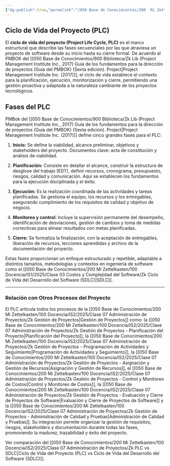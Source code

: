```yaml
---
{"dg-publish":true,"permalink":"/050 Base de Conocimientos/200  Mi Zettelkasten/100 Docencia/IS2/2025/Clase 07 Administración de Proyectos/Zk Gestión de Proyectos - Ciclo de Vida del Proyecto (PLC)/","tags":["definir"]}
---
```


## Ciclo de Vida del Proyecto (PLC)

El **ciclo de vida del proyecto (Project Life Cycle, PLC)** es el marco estructural que describe las fases secuenciales por las que atraviesa un proyecto de software desde su inicio hasta su cierre formal. De acuerdo al PMBOK del [[050 Base de Conocimientos/900 Biblioteca/Zk Lib (Project Management Institute Inc., 2017) Guía de los fundamentos para la dirección de proyectos (Guía del PMBOK) (Sexta edición). Project\|Project Management Institute Inc. (2017)]], el ciclo de vida establece el contexto para la planificación, ejecución, monitorización y cierre, permitiendo una gestión proactiva y adaptada a la naturaleza cambiante de los proyectos tecnológicos.

## Fases del PLC

PMBok del [[050 Base de Conocimientos/900 Biblioteca/Zk Lib (Project Management Institute Inc., 2017) Guía de los fundamentos para la dirección de proyectos (Guía del PMBOK) (Sexta edición). Project\|Project Management Institute Inc. (2017)]] define cinco grandes fases para el PLC:

1. **Inicio:** Se define la viabilidad, alcance preliminar, objetivos y stakeholders del proyecto. Documentos clave: acta de constitución y análisis de viabilidad.

2. **Planificación:** Consiste en detallar el alcance, construir la estructura de desglose del trabajo (EDT), definir recursos, cronograma, presupuesto, riesgos, calidad y comunicación. Aquí se establecen los fundamentos para la ejecución disciplinada y el éxito.

3. **Ejecución:** Es la realización coordinada de las actividades y tareas planificadas. Se gestiona el equipo, los recursos y los entregables, asegurando cumplimiento de los requisitos de calidad y objetivo de negocio.

4. **Monitoreo y control:** Incluye la supervisión permanente del desempeño, identificación de desviaciones, gestión de cambios y toma de medidas correctivas para alinear resultados con metas planificadas.
    
5. **Cierre:** Se formaliza la finalización, con la aceptación de entregables, liberación de recursos, lecciones aprendidas y archivo de la documentación del proyecto.

Estas fases proporcionan un enfoque estructurado y repetible, adaptable a distintos tamaños, metodologías y contextos en ingeniería de software como el [[050 Base de Conocimientos/200  Mi Zettelkasten/100 Docencia/IS1/2025/Clase 03 Costos y Complejidad del Software/Zk Ciclo de Vida del Desarrollo del Software (SDLC)\|SDLC]].

---

### Relación con Otros Procesos del Proyecto

El PLC articula todos los procesos de la [[050 Base de Conocimientos/200  Mi Zettelkasten/100 Docencia/IS2/2025/Clase 07 Administración de Proyectos/Zk Gestión de Proyectos\|Gestión de Proyectos]] como: la [[050 Base de Conocimientos/200  Mi Zettelkasten/100 Docencia/IS2/2025/Clase 07 Administración de Proyectos/Zk Gestión de Proyectos - Planificación del Proyecto\|Planificación del Proyecto]], la [[050 Base de Conocimientos/200  Mi Zettelkasten/100 Docencia/IS2/2025/Clase 07 Administración de Proyectos/Zk Gestión de Proyectos - Programación de Actividades y Seguimiento\|Programación de Actividades y Seguimiento]], la [[050 Base de Conocimientos/200  Mi Zettelkasten/100 Docencia/IS2/2025/Clase 07 Administración de Proyectos/Zk Gestión de Proyectos - Asignación y Gestión de Recursos\|Asignación y Gestión de Recursos]], el [[050 Base de Conocimientos/200  Mi Zettelkasten/100 Docencia/IS2/2025/Clase 07 Administración de Proyectos/Zk Gestión de Proyectos - Control y Monitoreo de Costos\|Control y Monitoreo de Costos]], la [[050 Base de Conocimientos/200  Mi Zettelkasten/100 Docencia/IS2/2025/Clase 07 Administración de Proyectos/Zk Gestión de Proyectos - Evaluación y Cierre de Proyectos de Software\|Evaluación y Cierre de Proyectos de Software]] y la [[050 Base de Conocimientos/200  Mi Zettelkasten/100 Docencia/IS2/2025/Clase 07 Administración de Proyectos/Zk Gestión de Proyectos - Administración de Calidad y Pruebas\|Administración de Calidad y Pruebas]]. Su integración permite organizar la gestión de requisitos, riesgos, stakeholders y documentación durante todas las fases, promoviendo la madurez, trazabilidad y éxito del proyecto.

Ver comparación del [[050 Base de Conocimientos/200  Mi Zettelkasten/100 Docencia/IS2/2025/Clase 07 Administración de Proyectos/Zk PLC vs SDLC\|Ciclo de Vida del Proyecto (PLC) vs Ciclo de Vida del Desarrollo del Software (SDLC)]].
